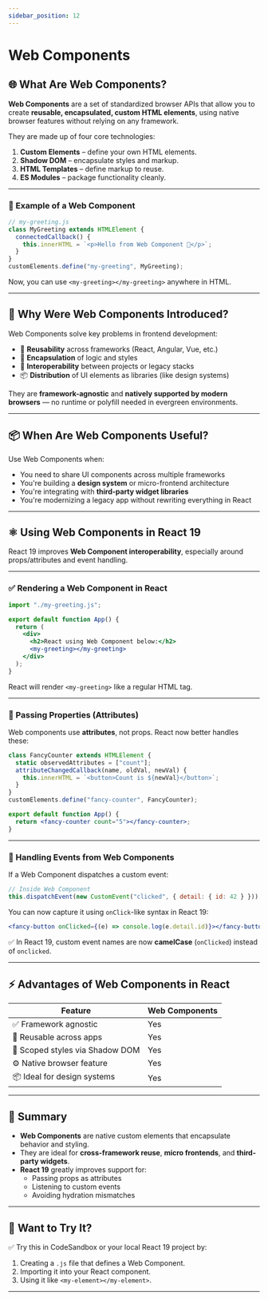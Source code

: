 ```yaml
---
sidebar_position: 12
---
```


# Web Components

## 🌐 What Are Web Components?

**Web Components** are a set of standardized browser APIs that allow you to create **reusable, encapsulated, custom HTML elements**, using native browser features without relying on any framework.

They are made up of four core technologies:

1. **Custom Elements** – define your own HTML elements.
2. **Shadow DOM** – encapsulate styles and markup.
3. **HTML Templates** – define markup to reuse.
4. **ES Modules** – package functionality cleanly.

---

### 🔧 Example of a Web Component

```js
// my-greeting.js
class MyGreeting extends HTMLElement {
  connectedCallback() {
    this.innerHTML = `<p>Hello from Web Component 👋</p>`;
  }
}
customElements.define("my-greeting", MyGreeting);
```

Now, you can use `<my-greeting></my-greeting>` anywhere in HTML.

---

## 🎯 Why Were Web Components Introduced?

Web Components solve key problems in frontend development:

- 🔁 **Reusability** across frameworks (React, Angular, Vue, etc.)
- 🧼 **Encapsulation** of logic and styles
- 🔀 **Interoperability** between projects or legacy stacks
- 📦 **Distribution** of UI elements as libraries (like design systems)

They are **framework-agnostic** and **natively supported by modern browsers** — no runtime or polyfill needed in evergreen environments.

---

## 📦 When Are Web Components Useful?

Use Web Components when:

- You need to share UI components across multiple frameworks
- You're building a **design system** or micro-frontend architecture
- You're integrating with **third-party widget libraries**
- You're modernizing a legacy app without rewriting everything in React

---

## ⚛️ Using Web Components in React 19

React 19 improves **Web Component interoperability**, especially around props/attributes and event handling.

---

### ✅ Rendering a Web Component in React

```jsx
import "./my-greeting.js";

export default function App() {
  return (
    <div>
      <h2>React using Web Component below:</h2>
      <my-greeting></my-greeting>
    </div>
  );
}
```

React will render `<my-greeting>` like a regular HTML tag.

---

### 🧩 Passing Properties (Attributes)

Web components use **attributes**, not props. React now better handles these:

```js
class FancyCounter extends HTMLElement {
  static observedAttributes = ["count"];
  attributeChangedCallback(name, oldVal, newVal) {
    this.innerHTML = `<button>Count is ${newVal}</button>`;
  }
}
customElements.define("fancy-counter", FancyCounter);
```

```jsx
export default function App() {
  return <fancy-counter count="5"></fancy-counter>;
}
```

---

### 🔁 Handling Events from Web Components

If a Web Component dispatches a custom event:

```js
// Inside Web Component
this.dispatchEvent(new CustomEvent("clicked", { detail: { id: 42 } }));
```

You can now capture it using `onClick`-like syntax in React 19:

```jsx
<fancy-button onClicked={(e) => console.log(e.detail.id)}></fancy-button>
```

✅ In React 19, custom event names are now **camelCase** (`onClicked`) instead of `onclicked`.

---

## ⚡ Advantages of Web Components in React

| Feature                         | Web Components |
| ------------------------------- | -------------- |
| ✅ Framework agnostic           | Yes            |
| 🧩 Reusable across apps         | Yes            |
| 🔐 Scoped styles via Shadow DOM | Yes            |
| ⚙️ Native browser feature       | Yes            |
| 📦 Ideal for design systems     | Yes            |

---

## 🧠 Summary

- **Web Components** are native custom elements that encapsulate behavior and styling.
- They are ideal for **cross-framework reuse**, **micro frontends**, and **third-party widgets**.
- **React 19** greatly improves support for:
  - Passing props as attributes
  - Listening to custom events
  - Avoiding hydration mismatches

---

## 🔗 Want to Try It?

✅ Try this in CodeSandbox or your local React 19 project by:

1. Creating a `.js` file that defines a Web Component.
2. Importing it into your React component.
3. Using it like `<my-element></my-element>`.

---
